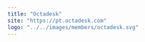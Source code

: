```yaml
---
title: "Octadesk"
site: "https://pt.octadesk.com"
logo: "../../images/members/octadesk.svg"
---
```

